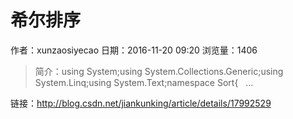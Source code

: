 # 希尔排序
作者：xunzaosiyecao
日期：2016-11-20 09:20
浏览量：1406
> 简介：using System;using System.Collections.Generic;using System.Linq;using System.Text;namespace Sort{   ...

 链接：http://blog.csdn.net/jiankunking/article/details/17992529
